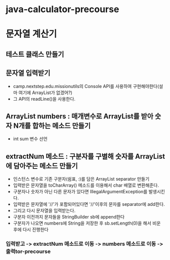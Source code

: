 # java-calculator-precourse

# 문자열 계산기
## 테스트 클래스 만들기

## 문자열 입력받기
- camp.nextstep.edu.missionutils의 Console API를 사용하여 구현해야한다(설마 여기에 ArrayList가 없겠어?)
- 그 API의 readLine()을 사용한다.

## ArrayList numbers : 매개변수로 ArrayList를 받아 숫자 N개를 합하는 메소드 만들기
- int sum 변수 선언

## extractNum 메소드 : 구분자를 구별해 숫자를 ArrayList에 담아주는 메소드 만들기
- 인스턴스 변수로 기존 구분자(쉼표, :)를 담은 ArrayList separator 만들기
- 입력받은 문자열을 toCharArray() 메소드를 이용해서 char 배열로 변환해준다.
- 구분자나 숫자가 아닌 다른 문자가 있다면 IllegalArgumentException를 발생시킨다.
- 입력받은 문자열에 '//'가 포함되어있다면 '//'이후의 문자를 separator에 add한다.
- 그리고 다시 문자열을 입력받는다.
- 구분자 이전까지 문자들을 StringBuilder sb에 append한다
- 구분자가 나오면 numbers에 String을 저장한 후 sb.setLength(0)을 해서 비운 후에 다시 진행한다

### 입력받고 -> extractNum 메소드로 이동 -> numbers 메소드로 이동 -> 출력tor-precourse